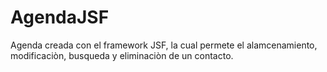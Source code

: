 AgendaJSF
=========

Agenda creada con el framework JSF, la cual permete el alamcenamiento, modificaciòn, busqueda y eliminaciòn de un contacto.
